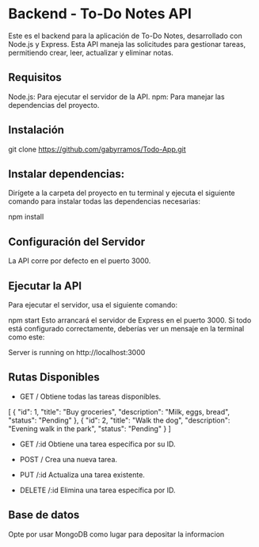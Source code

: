 # Backend - To-Do Notes API
Este es el backend para la aplicación de To-Do Notes, desarrollado con Node.js y Express. Esta API maneja las solicitudes para gestionar tareas, permitiendo crear, leer, actualizar y eliminar notas.

## Requisitos

Node.js: Para ejecutar el servidor de la API.
npm: Para manejar las dependencias del proyecto.


## Instalación

git clone <https://github.com/gabyrramos/Todo-App.git>

## Instalar dependencias:

Dirígete a la carpeta del proyecto en tu terminal y ejecuta el siguiente comando para instalar todas las dependencias necesarias:

npm install

## Configuración del Servidor
La API corre por defecto en el puerto 3000. 

## Ejecutar la API
Para ejecutar el servidor, usa el siguiente comando:

npm start
Esto arrancará el servidor de Express en el puerto 3000. Si todo está configurado correctamente, deberías ver un mensaje en la terminal como este:

Server is running on http://localhost:3000


## Rutas Disponibles
- GET /
Obtiene todas las tareas disponibles.

[
  {
    "id": 1,
    "title": "Buy groceries",
    "description": "Milk, eggs, bread",
    "status": "Pending"
  },
  {
    "id": 2,
    "title": "Walk the dog",
    "description": "Evening walk in the park",
    "status": "Pending"
  }
]
- GET /:id
Obtiene una tarea específica por su ID.

- POST /
Crea una nueva tarea.


- PUT /:id
Actualiza una tarea existente.


- DELETE /:id
Elimina una tarea específica por ID.


## Base de datos
Opte por usar MongoDB como lugar para depositar la informacion 